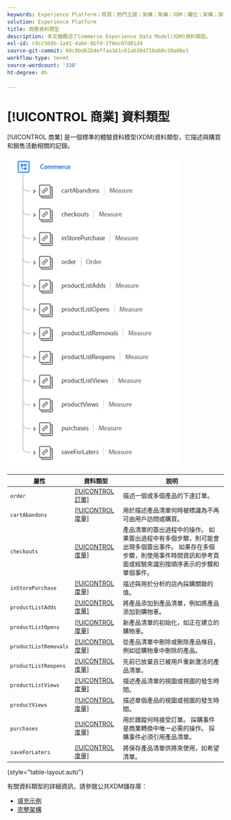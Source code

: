 ```yaml
---
keywords: Experience Platform；首頁；熱門主題；架構；架構；XDM；欄位；架構；架構；商業；資料類型；資料類型；
solution: Experience Platform
title: 商務資料類型
description: 本文檔概述了Commerce Experience Data Model(XDM)資料類型。
exl-id: c9cc569b-1a91-4a6e-8bfd-7f8ec07d01d4
source-git-commit: 60c0bd62b4effaa161c61ab304718ab8c20a06e1
workflow-type: tm+mt
source-wordcount: '338'
ht-degree: 0%

---
```


# [!UICONTROL 商業] 資料類型

[!UICONTROL 商業] 是一個標準的體驗資料模型(XDM)資料類型，它描述與購買和銷售活動相關的記錄。

<img src="../images/data-types/commerce.PNG" width="400" /><br />

| 屬性 | 資料類型 | 說明 |
| --- | --- | --- |
| `order` | [[!UICONTROL 訂單]](./order.md) | 描述一個或多個產品的下達訂單。 |
| `cartAbandons` | [[!UICONTROL 度量]](./measure.md) | 用於描述產品清單何時被標識為不再可由用戶訪問或購買。 |
| `checkouts` | [[!UICONTROL 度量]](./measure.md) | 產品清單的簽出過程中的操作。 如果簽出過程中有多個步驟，則可能會出現多個簽出事件。 如果存在多個步驟，則使用事件時間資訊和參考頁面或經驗來識別按順序表示的步驟和單個事件。 |
| `inStorePurchase` | [[!UICONTROL 度量]](./measure.md) | 描述與用於分析的店內採購關聯的值。 |
| `productListAdds` | [[!UICONTROL 度量]](./measure.md) | 將產品添加到產品清單，例如將產品添加到購物車。 |
| `productListOpens` | [[!UICONTROL 度量]](./measure.md) | 新產品清單的初始化，如正在建立的購物車。 |
| `productListRemovals` | [[!UICONTROL 度量]](./measure.md) | 從產品清單中刪除或刪除產品條目，例如從購物車中刪除的產品。 |
| `productListReopens` | [[!UICONTROL 度量]](./measure.md) | 先前已放棄且已被用戶重新激活的產品清單。 |
| `productListViews` | [[!UICONTROL 度量]](./measure.md) | 描述產品清單的視圖或視圖的發生時間。 |
| `productViews` | [[!UICONTROL 度量]](./measure.md) | 描述單個產品的視圖或視圖的發生時間。 |
| `purchases` | [[!UICONTROL 度量]](./measure.md) | 用於跟蹤何時接受訂單。 採購事件是商業轉換中唯一必需的操作。 採購事件必須引用產品清單。 |
| `saveForLaters` | [[!UICONTROL 度量]](./measure.md) | 將保存產品清單供將來使用，如希望清單。 |

{style="table-layout:auto"}

有關資料類型的詳細資訊，請參閱公共XDM儲存庫：

* [填充示例](https://github.com/adobe/xdm/blob/master/components/datatypes/marketing/commerce.example.1.json)
* [完整架構](https://github.com/adobe/xdm/blob/master/components/datatypes/marketing/commerce.schema.json)
